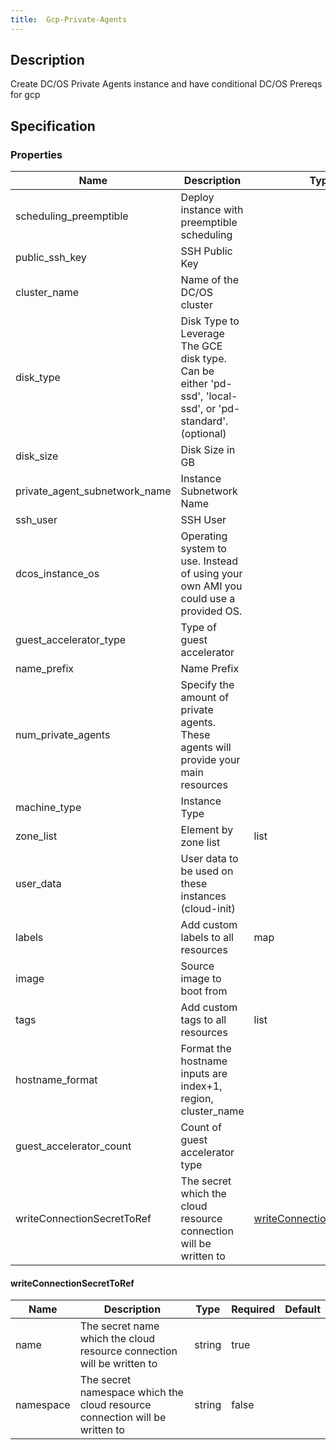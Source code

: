 ```yaml
---
title:  Gcp-Private-Agents
---
```


## Description

Create DC/OS Private Agents instance and have conditional DC/OS Prereqs for gcp

## Specification


### Properties

 Name | Description | Type | Required | Default 
 ------------ | ------------- | ------------- | ------------- | ------------- 
 scheduling_preemptible | Deploy instance with preemptible scheduling |  | false |  
 public_ssh_key | SSH Public Key |  | true |  
 cluster_name | Name of the DC/OS cluster |  | true |  
 disk_type | Disk Type to Leverage The GCE disk type. Can be either 'pd-ssd', 'local-ssd', or 'pd-standard'. (optional) |  | false |  
 disk_size | Disk Size in GB |  | false |  
 private_agent_subnetwork_name | Instance Subnetwork Name |  | true |  
 ssh_user | SSH User |  | true |  
 dcos_instance_os | Operating system to use. Instead of using your own AMI you could use a provided OS. |  | false |  
 guest_accelerator_type | Type of guest accelerator |  | false |  
 name_prefix | Name Prefix |  | false |  
 num_private_agents | Specify the amount of private agents. These agents will provide your main resources |  | true |  
 machine_type | Instance Type |  | false |  
 zone_list | Element by zone list | list | true |  
 user_data | User data to be used on these instances (cloud-init) |  | false |  
 labels | Add custom labels to all resources | map | false |  
 image | Source image to boot from |  | false |  
 tags | Add custom tags to all resources | list | false |  
 hostname_format | Format the hostname inputs are index+1, region, cluster_name |  | false |  
 guest_accelerator_count | Count of guest accelerator type |  | false |  
 writeConnectionSecretToRef | The secret which the cloud resource connection will be written to | [writeConnectionSecretToRef](#writeConnectionSecretToRef) | false |  


#### writeConnectionSecretToRef

 Name | Description | Type | Required | Default 
 ------------ | ------------- | ------------- | ------------- | ------------- 
 name | The secret name which the cloud resource connection will be written to | string | true |  
 namespace | The secret namespace which the cloud resource connection will be written to | string | false |  
